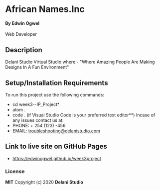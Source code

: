 #  African Names.Inc
#### By **Edwin Ogwel**
Web Developer
## Description
Delani Studio Virtual Studio where:- "Where Amazing People Are Making Designs In A Fun Environment"

## Setup/Installation Requirements
To run this project use the following commands: 
* cd week3--IP_Project*
* atom .
* code .  (if Visual Studio Code is your preferred text editor**)
Incase of any issues contact us at:
* PHONE: + 254 (123) -456
* EMAIL: troubleshooting@delanistudio.com

## Link to live site on GitHub Pages
* https://edwinogwel.github.io/week3project

### License
**MIT**
Copyright (c) 2020 **Delani Studio**  